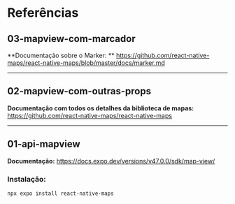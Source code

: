 # Referências

## 03-mapview-com-marcador

**Documentação sobre o Marker: ** https://github.com/react-native-maps/react-native-maps/blob/master/docs/marker.md

---

## 02-mapview-com-outras-props

**Documentação com todos os detalhes da biblioteca de mapas:** https://github.com/react-native-maps/react-native-maps

---

## 01-api-mapview

**Documentação:** https://docs.expo.dev/versions/v47.0.0/sdk/map-view/

### Instalação:

`npx expo install react-native-maps`